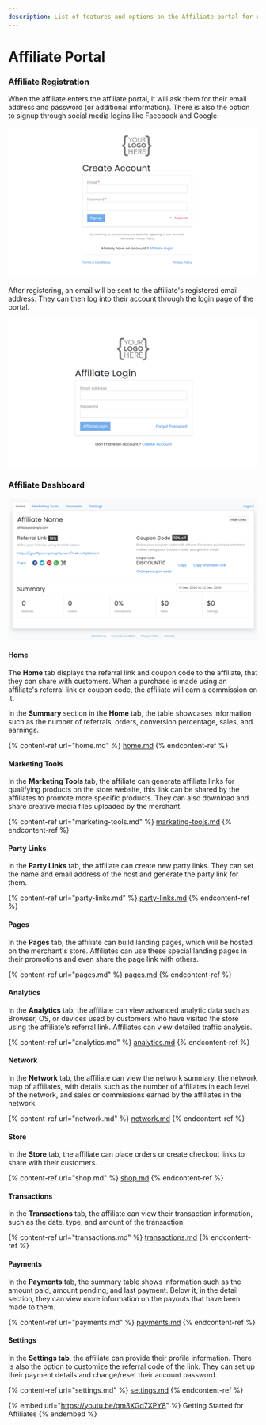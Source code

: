 ```yaml
---
description: List of features and options on the Affiliate portal for registered affiliates
---
```


# Affiliate Portal

### Affiliate Registration

When the affiliate enters the affiliate portal, it will ask them for their email address and password (or additional information). There is also the option to signup through social media logins like Facebook and Google.

![Create Account](<../../.gitbook/assets/image (2986).png>)

After registering, an email will be sent to the affiliate's registered email address. They can then log into their account through the login page of the portal.&#x20;

![Affiliate Login](<../../.gitbook/assets/image (1132).png>)

### Affiliate Dashboard

![Affiliate Portal](<../../.gitbook/assets/image (1711).png>)

#### Home&#x20;

The **Home** tab displays the referral link and coupon code to the affiliate, that they can share with customers. When a purchase is made using an affiliate's referral link or coupon code, the affiliate will earn a commission on it.

In the **Summary** section in the **Home** tab, the table showcases information such as the number of referrals, orders, conversion percentage, sales, and earnings.

{% content-ref url="home.md" %}
[home.md](home.md)
{% endcontent-ref %}

#### Marketing Tools

In the **Marketing Tools** tab, the affiliate can generate affiliate links for qualifying products on the store website, this link can be shared by the affiliates to promote more specific products. They can also download and share creative media files uploaded by the merchant.

{% content-ref url="marketing-tools.md" %}
[marketing-tools.md](marketing-tools.md)
{% endcontent-ref %}

#### Party Links

In the **Party Links** tab, the affiliate can create new party links. They can set the name and email address of the host and generate the party link for them.&#x20;

{% content-ref url="party-links.md" %}
[party-links.md](party-links.md)
{% endcontent-ref %}

#### Pages

In the **Pages** tab, the affiliate can build landing pages, which will be hosted on the merchant's store. Affiliates can use these special landing pages in their promotions and even share the page link with others.

{% content-ref url="pages.md" %}
[pages.md](pages.md)
{% endcontent-ref %}

#### Analytics

In the **Analytics** tab, the affiliate can view advanced analytic data such as Browser, OS, or devices used by customers who have visited the store using the affiliate's referral link. Affiliates can view detailed traffic analysis.

{% content-ref url="analytics.md" %}
[analytics.md](analytics.md)
{% endcontent-ref %}

#### Network

In the **Network** tab, the affiliate can view the network summary, the network map of affiliates, with details such as the number of affiliates in each level of the network, and sales or commissions earned by the affiliates in the network.

{% content-ref url="network.md" %}
[network.md](network.md)
{% endcontent-ref %}

#### Store

In the **Store** tab, the affiliate can place orders or create checkout links to share with their customers.

{% content-ref url="shop.md" %}
[shop.md](shop.md)
{% endcontent-ref %}

#### Transactions

In the **Transactions** tab, the affiliate can view their transaction information, such as the date, type, and amount of the transaction.

{% content-ref url="transactions.md" %}
[transactions.md](transactions.md)
{% endcontent-ref %}

#### Payments

In the **Payments** tab, the summary table shows information such as the amount paid, amount pending, and last payment. Below it, in the detail section, they can view more information on the payouts that have been made to them.

{% content-ref url="payments.md" %}
[payments.md](payments.md)
{% endcontent-ref %}

#### Settings

In the **Settings tab**, the affiliate can provide their profile information. There is also the option to customize the referral code of the link. They can set up their payment details and change/reset their account password.

{% content-ref url="settings.md" %}
[settings.md](settings.md)
{% endcontent-ref %}

{% embed url="https://youtu.be/qm3XGd7XPY8" %}
Getting Started for Affiliates
{% endembed %}
